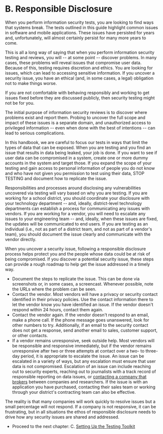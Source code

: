 # B. Responsible Disclosure

When you perform information security tests, you are looking to find ways that systems break. The tests outlined in this guide highlight common issues in software and mobile applications. These issues have persisted for years and, unfortunately, will almost certainly persist for many more years to come.

This is all a long way of saying that when you perform information security testing and reviews, you will -- at some point -- discover problems. In many cases, these problems will reveal issues that compromise user data. Because of this, testing requires discretion and ethics. You are looking for issues, which can lead to accessing sensitive information. If you uncover a security issue, you have an ethical (and, in some cases, a legal) obligation not to make things worse.

If you are not comfortable with behaving responsibly and working to get issues fixed before they are discussed publicly, then security testing might not be for you.

The initial purpose of information security reviews is to discover where problems exist and report them. Probing to uncover the full scope and impact of these issues is a separate domain, and unauthorized access to privileged information -- even when done with the best of intentions -- can lead to serious complications.

In this handbook, we are careful to focus our tests in ways that limit the types of data that can be exposed. When you are testing and you find an issue that results in data being leaked, your job is done. If you want to see if user data can be compromised in a system, create one or more dummy accounts in the system and target those. If you expand the scope of your testing and gain access to personal information of people you do not know and who have not given you permission to test using their data, STOP TESTING and document how to replicate the issue.

Responsibilities and processes around disclosing any vulnerabilities uncovered via testing will vary based on why you are testing. If you are working for a school district, you should coordinate your disclosure with your technology department -- and, ideally, district-level technology departments can establish a process for communicating any issues with vendors. If you are working for a vendor, you will need to escalate any issues to your engineering team -- and, ideally, when these issues are fixed, the updates will be communicated to end users. If you are testing as an individual (i.e., not as part of a district team, and not as part of a vendor's team), you should document the issue clearly and communicate with the vendor directly.

When you uncover a security issue, following a responsible disclosure process helps protect you and the people whose data could be at risk of being compromised. If you discover a potential security issue, these steps can provide a rough roadmap to help get the issue addressed in a timely way.

*   Document the steps to replicate the issue. This can be done via screenshots or, in some cases, a screencast. Whenever possible, note the URLs where the problem can be seen.
*   Contact the vendor. Most vendors will have a privacy or security contact identified in their privacy policies. Use the contact information there to let the vendor know you have identified an issue. If the vendor doesn't respond within 24 hours, contact them again.
*   Contact the vendor again. If the vendor doesn't respond to an email, make a phone call. If the phone message goes unanswered, look for other numbers to try. Additionally, if an email to the security contact does not get a response, send another email to sales, customer support, or other contacts.
*   If a vendor remains unresponsive, seek outside help. Most vendors will be responsible and responsive immediately, but if the vendor remains unresponsive after two or three attempts at contact over a two- to three-day period, it is appropriate to escalate the issue. An issue can be escalated in a variety of ways, but any escalation must ensure that user data is not compromised. Escalation of an issue can include reaching out to security experts, reaching out to journalists with a track record of responsible reporting on data issues, or [contacting a company that brokers](http://www.nytimes.com/2015/06/08/technology/hackerone-connects-hackers-with-companies-and-hopes-for-a-win-win.html) between companies and researchers. If the issue is with an application you have purchased, contacting their sales team or working through your district's contracting team can also be effective.

The reality is that many companies will work quickly to resolve issues but a small percentage will not respond. If a company is not responsive, it can be frustrating, but in all situations the ethos of responsible disclosure needs to drive how any security issues are shared and addressed.

* Proceed to the next chapter: C. [Setting Up the Testing Toolkit](getting_started.md)
